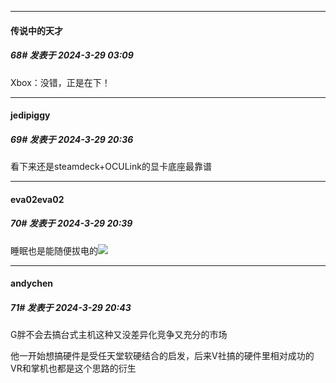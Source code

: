 ﻿
*****

####  传说中的天才  
##### 68#       发表于 2024-3-29 03:09

Xbox：没错，正是在下！


*****

####  jedipiggy  
##### 69#       发表于 2024-3-29 20:36

看下来还是steamdeck+OCULink的显卡底座最靠谱

*****

####  eva02eva02  
##### 70#       发表于 2024-3-29 20:39

睡眠也是能随便拔电的<img src="https://static.saraba1st.com/image/smiley/face2017/065.png" referrerpolicy="no-referrer">


*****

####  andychen  
##### 71#       发表于 2024-3-29 20:43

G胖不会去搞台式主机这种又没差异化竞争又充分的市场

他一开始想搞硬件是受任天堂软硬结合的启发，后来V社搞的硬件里相对成功的VR和掌机也都是这个思路的衍生

